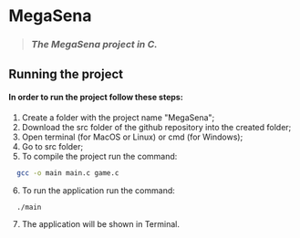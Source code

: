 # MegaSena

> ### _The MegaSena project in C._

## Running the project
#### In order to run the project follow these steps:
1. Create a folder with the project name "MegaSena";
2. Download the src folder of the github repository into the created folder;
3. Open terminal (for MacOS or Linux) or cmd (for Windows);
4. Go to src folder;
5. To compile the project run the command: 
```sh
  gcc -o main main.c game.c
 ```
6. To run the application run the command:
```sh
  ./main
 ```
7. The application will be shown in Terminal.


